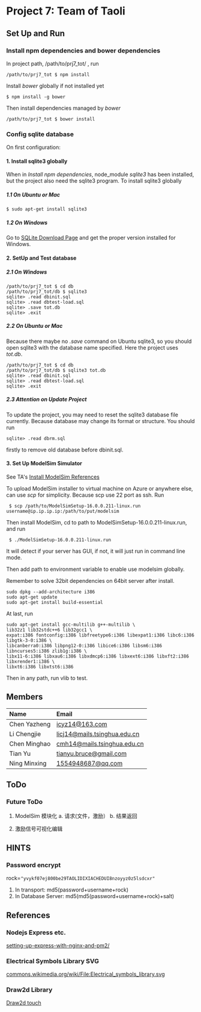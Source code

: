 # Project 7: Team of Taoli

## Set Up and Run
### Install npm dependencies and bower dependencies
In project path, /path/to/prj7_tot/ , run
```
/path/to/prj7_tot $ npm install
```
Install *bower* globally if not installed yet
```
$ npm install -g bower
```
Then install dependencies managed by *bower*
```
/path/to/prj7_tot $ bower install
```
### Config sqlite database
On first configuration: 
#### 1. Install sqlite3 globally
When in *Install npm dependencies*, node_module *sqlite3* has been installed, but the project also need the sqlite3 program.
To install sqlite3 globally
##### 1.1 On Ubuntu or Mac
```
$ sudo apt-get install sqlite3
```
##### 1.2 On Windows
Go to [SQLite Download Page](https://sqlite.org/download.html) and get the proper version installed for Windows.
#### 2. SetUp and Test database
##### 2.1 On Windows
```
/path/to/prj7_tot $ cd db
/path/to/prj7_tot/db $ sqlite3
sqlite> .read dbinit.sql
sqlite> .read dbtest-load.sql
sqlite> .save tot.db
sqlite> .exit
```
##### 2.2 On Ubuntu or Mac
Because there maybe no *.save* command on Ubuntu sqlite3, so you should open sqlite3 with the database name specified. Here the project uses *tot.db*.
```
/path/to/prj7_tot $ cd db
/path/to/prj7_tot/db $ sqlite3 tot.db
sqlite> .read dbinit.sql
sqlite> .read dbtest-load.sql
sqlite> .exit 
```
##### 2.3 Attention on Update Project
To update the project, you may need to reset the sqlite3 database file currently. Because database may change its format or structure.
You should run 
```
sqlite> .read dbrm.sql
```
firstly to remove old database before dbinit.sql.

#### 3. Set Up ModelSim Simulator
See TA's [Install ModelSim References](https://github.com/xgeric/2016-SE-TA/blob/master/ModelSim%E5%AE%89%E8%A3%85%E4%BD%BF%E7%94%A8%E6%89%8B%E5%86%8C.pdf)

To upload ModelSim installer to virtual machine on Azure or anywhere else, can use *scp* for simplicity. Because scp use 22 port as ssh.
Run
```
 $ scp /path/to/ModelSimSetup-16.0.0.211-linux.run  username@ip.ip.ip.ip:/path/to/put/modelsim
``` 
Then install ModelSim, cd to path to ModelSimSetup-16.0.0.211-linux.run, and run
```
 $ ./ModelSimSetup-16.0.0.211-linux.run
``` 
It will detect if your server has GUI, if not, it will just run in command line mode.

Then add path to environment variable to enable use modelsim globally.

Remember to solve 32bit dependencies on 64bit server after install.
```
sudo dpkg --add-architecture i386
sudo apt-get update
sudo apt-get install build-essential
```
At last, run
```
sudo apt-get install gcc-multilib g++-multilib \
lib32z1 lib32stdc++6 lib32gcc1 \
expat:i386 fontconfig:i386 libfreetype6:i386 libexpat1:i386 libc6:i386 libgtk-3-0:i386 \
libcanberra0:i386 libpng12-0:i386 libice6:i386 libsm6:i386 libncurses5:i386 zlib1g:i386 \
libx11-6:i386 libxau6:i386 libxdmcp6:i386 libxext6:i386 libxft2:i386 libxrender1:i386 \
libxt6:i386 libxtst6:i386
```
Then in any path, run vlib to test. 

## Members
| Name         | Email        
|:------------ |:------------
| Chen Yazheng |icyz14@163.com
| Li Chengjie  |licj14@mails.tsinghua.edu.cn
| Chen Minghao |cmh14@mails.tsinghua.edu.cn
| Tian Yu      |tianyu.bruce@gmail.com
| Ning Minxing |1554948687@qq.com

## ToDo 

### Future ToDo
1. ModelSim 模块化
    a. 请求(文件，激励）
    b. 结果返回

2. 激励信号可视化编辑

## HINTS

### Password encrypt
rock=`"yvykf07ej800be29TAOLIDIXIACHEDUI8nzoyyz0z5lsdcxr"`

1. In transport: md5(password+username+rock)
2. In Database Server: md5(md5(password+username+rock)+salt)

## References
### Nodejs Express etc.
[setting-up-express-with-nginx-and-pm2/](http://blog.danyll.com/setting-up-express-with-nginx-and-pm2/)

### Electrical Symbols Library SVG
[commons.wikimedia.org/wiki/File:Electrical_symbols_library.svg](https://commons.wikimedia.org/wiki/File:Electrical_symbols_library.svg)</br>

### Draw2d Library
[Draw2d touch](http://www.draw2d.org/draw2d/)
